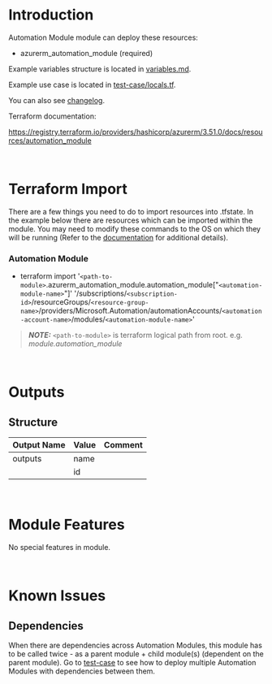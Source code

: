 # Introduction
Automation Module module can deploy these resources:
* azurerm_automation_module (required)

Example variables structure is located in [variables.md](variables.md).

Example use case is located in [test-case/locals.tf](test-case/locals.tf).

You can also see [changelog](changelog.md).

Terraform documentation:

https://registry.terraform.io/providers/hashicorp/azurerm/3.51.0/docs/resources/automation_module

&nbsp;

# Terraform Import
There are a few things you need to do to import resources into .tfstate. In the example below there are resources which can be imported within the module. You may need to modify these commands to the OS on which they will be running (Refer to the [documentation](https://developer.hashicorp.com/terraform/cli/commands/import#example-import-into-resource-configured-with-for_each) for additional details).
### Automation Module
* terraform import '`<path-to-module>`.azurerm_automation_module.automation_module["`<automation-module-name>`"]' '/subscriptions/`<subscription-id>`/resourceGroups/`<resource-group-name>`/providers/Microsoft.Automation/automationAccounts/`<automation-account-name>`/modules/`<automation-module-name>`'

 > **_NOTE:_** `<path-to-module>` is terraform logical path from root. e.g. _module.automation\_module_

&nbsp;

# Outputs
## Structure

| Output Name | Value        | Comment                                              |
| ----------- | ------------ | ---------------------------------------------------- |
| outputs     | name         |                                                      |
|             | id           |                                                      |

&nbsp;

# Module Features
No special features in module.

&nbsp;

# Known Issues
## Dependencies
When there are dependencies across Automation Modules, this module has to be called twice - as a parent module + child module(s) (dependent on the parent module). Go to [test-case](./test-case) to see how to deploy multiple Automation Modules with dependencies between them.